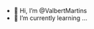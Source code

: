 - 👋 Hi, I’m @ValbertMartins
- 🌱 I’m currently learning ...

<!---
ValbertMartins/ValbertMartins is a ✨ special ✨ repository because its `README.md` (this file) appears on your GitHub profile.
You can click the Preview link to take a look at your changes.
--->
